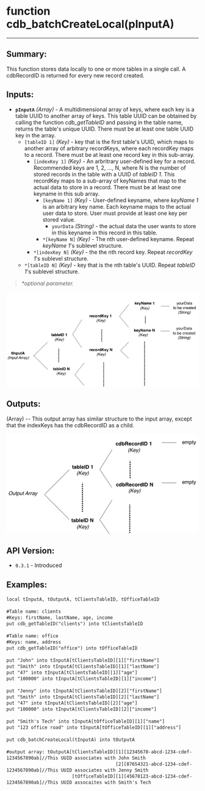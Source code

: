 # function cdb_batchCreateLocal(pInputA)
---
## Summary:
This function stores data locally to one or more tables in a single call. A cdbRecordID is returned for every new record created.

## Inputs:
* **`pInputA`** *(Array)* - A multidimensional array of keys, where each key is a table UUID to another array of keys. This table UUID can be obtained by calling the function *cdb_getTableID* and passing in the table name, returns the table's unique UUID. There must be at least one table UUID key in the array.
	* `[tableID 1]` *(Key)* - key that is the first table's UUID, which maps to another array of arbitrary recordKeys, where each recordKey maps to a record. There must be at least one record key in this sub-array.
    	* `[indexKey 1]` *(Key)* - An arbritrary user-defined key for a record. Recommended keys are 1, 2, ..., N, where N is the number of stored records in the table with a UUID of *tableID 1*. This recordKey maps to a sub-array of keyNames that map to the actual data to store in a record. There must be at least one keyname in this sub array. 
    		* `[keyName 1]` *(Key)* - User-defined keyname, where *keyName 1* is an arbitrary key name. Each keyname maps to the actual user data to store. User must provide at least one key per stored value.
    			*  `yourData` *(String)* - the actual data the user wants to store in this keyname in this record in this table.
    		* `*[keyName N]` *(Key)* - The nth user-defined keyname. Repeat *keyName 1*'s sublevel structure.
    	* `*[indexKey N]` *(Key)* - the the nth record key. Repeat *recordKey 1*'s sublevel structure.
    * `*[tableID N]` *(Key)* - key that is the nth table's UUID. Repeat *tableID 1*'s sublevel structure.

> _*optional parameter._

![BatchCreate input diagram](../chartimages/createInput.png)
## Outputs:
(Array) -- This output array has similar structure to the input array, except that the indexKeys has the cdbRecordID as a child.  

![BatchCreate output diagram](../chartimages/createOutput.png)
## API Version:
* `0.3.1` - Introduced

## Examples:
```
local tInputA, tOutputA, tClientsTableID, tOfficeTableID
     
#Table name: clients
#Keys: firstName, lastName, age, income
put cdb_getTableID("clients") into tClientsTableID

#Table name: office
#Keys: name, address
put cdb_getTableID("office") into tOfficeTableID

put "John" into tInputA[tClientsTableID][1]["firstName"]
put "Smith" into tInputA[tClientsTableID][1]["lastName"]
put "47" into tInputA[tClientsTableID][1]["age"]
put "100000" into tInputA[tClientsTableID][1]["income"]

put "Jenny" into tInputA[tClientsTableID][2]["firstName"]
put "Smith" into tInputA[tClientsTableID][2]["lastName"]
put "47" into tInputA[tClientsTableID][2]["age"]
put "100000" into tInputA[tClientsTableID][2]["income"]

put "Smith's Tech" into tInputA[tOfficeTableID][1]["name"]
put "123 office road" into tInputA[tOfficeTableID][1]["address"]

put cdb_batchCreateLocal(tInputA) into tOutputA

#output array: tOutputA[tClientsTableID][1][12345678-abcd-1234-cdef-1234567890ab]//This UUID associates with John Smith
									    [2][87654321-abcd-1234-cdef-1234567890ab]//This UUID associates with Jenny Smith
						[tOfficeTableID][1][45678123-abcd-1234-cdef-1234567890ab]//This UUID assocaites with Smith's Tech
```